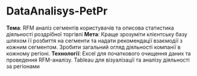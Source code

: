 # DataAnalisys-PetPr

**Тема**: RFM аналіз сегментів користувачів та описова статистика діяльності роздрібної торгівлі
**Мета**: Краще зрозуміти клієнтську базу шляхом її розбиття на сегменти та надати рекомендації взаємодії з кожним сегментом. Зробити загальний огляд діяльності компанії в кожному регіоні. 
**Технології**: Excel для початкового очищення даних та проведення RFM-аналізу. Tableau для візуалізації та аналізу діяльності за регіонами

